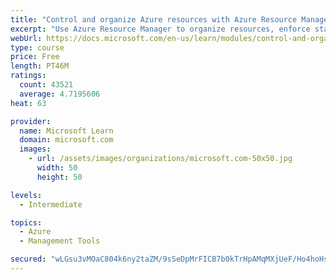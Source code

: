 ```yaml
---
title: "Control and organize Azure resources with Azure Resource Manager"
excerpt: "Use Azure Resource Manager to organize resources, enforce standards, and protect critical assets from deletion."
webUrl: https://docs.microsoft.com/en-us/learn/modules/control-and-organize-with-azure-resource-manager/
type: course
price: Free
length: PT46M
ratings:
  count: 43521
  average: 4.7195606
heat: 63

provider:
  name: Microsoft Learn
  domain: microsoft.com
  images:
    - url: /assets/images/organizations/microsoft.com-50x50.jpg
      width: 50
      height: 50

levels:
  - Intermediate

topics:
  - Azure
  - Management Tools

secured: "wLGsu3vMOaC804k6ny2taZM/9sSeDpMrFICB7b0kTrHpAMqMXjUeF/Ho4hoHsfDVQ+XYnRxbFDXQjbDz4iR2QcAyxhBTauzmu3dnX3GM/7EQu7vexlNCCYa1GO9zDEQPkO3Zb9nxMdS4L2GgiD7zsrDEhp+KCgXdLHXk55/dFexoKVi0y5Xgqrc/jKJ/pnRU75efeeuprHyv0XIskTX8BRLbgjFeJMa7Np6OkMyz1BqhsJL4qovNo5WzgXS+04bQIwHEd4qv3xcqIXfYRGRSlD4z66ipqZUn+GL4ZLhFtfDlPzQV0Pb6j69N2vrQ7bXvKYXvqhQ6H7N0oAtduiBsACOBSDSPyMQY3tOFjTBU4HdVjFcBOl/12LpcCRH3uU/cE6WDv668osLjh7Rl+nprKMOeEJUvWbgLWSYU2To2PAs/YszSCkKHyr3U91/aamtV;5UyWEaWbnkgepSFW3PBaqg=="
---
```


